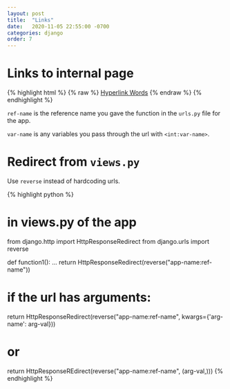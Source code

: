 ```yaml
---
layout: post
title:  "Links"
date:   2020-11-05 22:55:00 -0700
categories: django
order: 7
---
```


# Links to internal page
{% highlight html %}
{% raw %}
<a href="{% url 'app-name:ref-name' var-name=var-value %}">Hyperlink Words</a>
{% endraw %}
{% endhighlight %}

`ref-name` is the reference name you gave the function in the `urls.py` file for the app.

`var-name` is any variables you pass through the url with `<int:var-name>`.


# Redirect from `views.py` 
Use `reverse` instead of hardcoding urls.

{% highlight python %}
# in views.py of the app
from django.http import HttpResponseRedirect
from django.urls import reverse

def function1():
    ...
    return HttpResponseRedirect(reverse("app-name:ref-name"))

# if the url has arguments:
return HttpResponseRedirect(reverse("app-name:ref-name", kwargs={'arg-name': arg-val}))
# or
return HttpResponseREdirect(reverse("app-name:ref-name", (arg-val,)))
{% endhighlight %}
